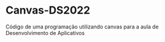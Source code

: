 # Canvas-DS2022
Código de uma programação utilizando canvas para a aula de Desenvolvimento de Aplicativos 
